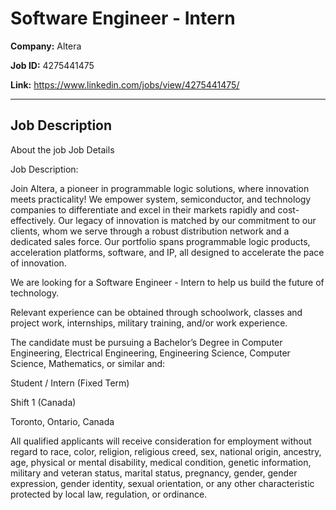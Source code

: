 # Software Engineer - Intern

**Company:** Altera

**Job ID:** 4275441475

**Link:** https://www.linkedin.com/jobs/view/4275441475/

---

## Job Description

About the job
Job Details

Job Description:

Join Altera, a pioneer in programmable logic solutions, where innovation meets practicality! We empower system, semiconductor, and technology companies to differentiate and excel in their markets rapidly and cost-effectively. Our legacy of innovation is matched by our commitment to our clients, whom we serve through a robust distribution network and a dedicated sales force. Our portfolio spans programmable logic products, acceleration platforms, software, and IP, all designed to accelerate the pace of innovation.

We are looking for a Software Engineer - Intern to help us build the future of technology.







Relevant experience can be obtained through schoolwork, classes and project work, internships, military training, and/or work experience.



The candidate must be pursuing a Bachelor’s Degree in Computer Engineering, Electrical Engineering, Engineering Science, Computer Science, Mathematics, or similar and:





Student / Intern (Fixed Term)



Shift 1 (Canada)



Toronto, Ontario, Canada





All qualified applicants will receive consideration for employment without regard to race, color, religion, religious creed, sex, national origin, ancestry, age, physical or mental disability, medical condition, genetic information, military and veteran status, marital status, pregnancy, gender, gender expression, gender identity, sexual orientation, or any other characteristic protected by local law, regulation, or ordinance.
